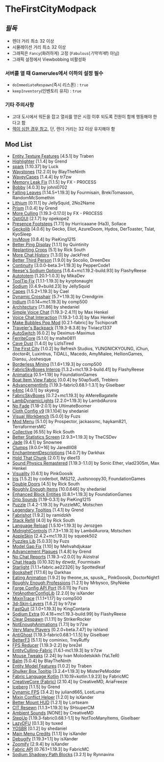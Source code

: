 # TheFirstCityModpack

## *필독*

- 렌더 거리 최소 32 이상
- 시뮬레이션 거리 최소 32 이상
- 그래픽은 `Fancy`(화려하게) 고정 (`Fabulous`(*기막히게!*) 아님)
- 그래픽 설정에서 Viewbobbing 비활성화

### 서버를 열 때 Gamerules에서 이하의 설정 필수

- `doImmediateRespawn`(즉시 리스폰) : `true`
- `keepInventory`(인벤토리 유지) : `true`

### 기타 주의사항

- 고대 도시에서 워든을 잡고 열쇠를 얻은 시점 이후 되도록 전원이 함께 행동해야 한다고 함
- [렉이 심한 경우 참고](https://github.com/HIX4123/create-pokemon/tree/main?tab=readme-ov-file#how-to-reduce-lag), 단, 렌더 거리는 32 이상 유지해야 함

## Mod List

- [Entity Texture Features](https://modrinth.com/mod/BVzZfTc1) [4.5.1] by Traben
- [Highlighter](https://modrinth.com/mod/cVNW5lr6) [1.1.4] by Grend
- [spark](https://modrinth.com/mod/l6YH9Als) [1.10.37] by Luck
- [Waystones](https://modrinth.com/mod/LOpKHB2A) [12.2.0] by BlayTheNinth
- [WaveyCapes](https://modrinth.com/mod/wavey-capes) [1.4.4] by tr7zw
- [Memory Leak Fix](https://modrinth.com/mod/NRjRiSSD) [1.1.5] by FX - PR0CESS
- [Bobby](https://modrinth.com/mod/M08ruV16) [4.0.3] by johni0702
- [Falling Leaves](https://modrinth.com/mod/WhbRG4iK) [1.14.5+1.19.3] by Fourmisain, BrekiTomasson, RandomMcSomethin
- [Lithium](https://modrinth.com/mod/gvQqBUqZ) [0.11.1] by JellySquid, 2No2Name
- [Prism](https://modrinth.com/mod/1OE8wbN0) [1.0.4] by Grend
- [More Culling](https://modrinth.com/mod/51shyZVL) [1.19.3-0.17.0] by FX - PR0CESS
- [OptiGUI](https://modrinth.com/mod/JuksLGBQ) [2.1.7] by opekope2
- [Presence Footsteps](https://modrinth.com/mod/rcTfTZr3) [1.7.1] by Hurricaaane (Ha3), Sollace
- [Geckolib](https://modrinth.com/mod/8BmcQJ2H) [4.0.6] by Gecko, Eliot, AzureDoom, Hydos, DerToaster, Tslat, KyoSleep
- [InvMove](https://modrinth.com/mod/REfW2AEX) [0.8.4] by PieKing1215
- [Better Ping Display](https://modrinth.com/mod/MS1ZMyR7) [1.1.1] by Quintinity
- [Replanting Crops](https://modrinth.com/mod/EXzIPtJo) [5.1] by Rick South
- [More Chat History](https://modrinth.com/mod/8qkXwOnk) [1.3.0] by JackFred
- [Better Third Person](https://modrinth.com/mod/G1s2WpNo) [1.9.0] by Socolio, DreenDex
- [Continuity](https://modrinth.com/mod/1IjD5062) [3.0.0-beta.3+1.19.3] by PepperCode1
- [Reese's Sodium Options](https://modrinth.com/mod/Bh37bMuy) [1.6.4+mc1.19.2-build.93] by FlashyReese
- [Autototem](https://modrinth.com/mod/23u6FAt6) [1.20.1-1.0.3] by MikaDev
- [ToolTip Fix](https://modrinth.com/mod/2RKFTmiB) [1.1.1-1.19.3] by kyrptonaught
- [Sodium](https://modrinth.com/mod/AANobbMI) [0.4.9+build.23] by JellySquid
- [Capes](https://www.curseforge.com/minecraft/mc-mods/capes) [1.5.2+1.19.3] by Cael
- [Dynamic Crosshair](https://modrinth.com/mod/ZcR9weSm) [5.7+1.19.3] by Crendgrim
- [Indium](https://modrinth.com/mod/Orvt0mRa) [1.0.14+mc1.19.3] by comp500
- [Architectury](https://modrinth.com/mod/lhGA9TYQ) [7.1.86] by shedaniel
- [Simple Voice Chat](https://modrinth.com/mod/9eGKb6K1) [1.19.3-2.4.11] by Max Henkel
- [Voice Chat Interaction](https://modrinth.com/mod/qsSP2ZZ0) [1.19.3-1.0.3] by Max Henkel
- [Make Bubbles Pop Mod](https://modrinth.com/mod/gPCdW0Wr) [0.2.1-fabric] by Tschipcraft
- [Traveler's Backpack](https://modrinth.com/mod/rlloIFEV) [1.19.3-8.3.8] by Tiviacz1337
- [AutoSwitch](https://modrinth.com/mod/uSdcnlts) [6.0.2] by Deximus-Maximus
- [FerriteCore](https://modrinth.com/mod/uXXizFIs) [5.1.0] by malte0811
- [Cave Dust](https://modrinth.com/mod/jawg7zT1) [1.4.0] by LizIsTired
- [The First City](https://modrinth.com/mod/82nEyXEm) [1.0.2] by Refresh Studios, YUNGNICKYOUNG, iChun, doctor4t, Luxintrus, TiDALL, Macedo, AmyMialee, HellionGames, Diansu, Joshesque
- [Borderless Mining](https://modrinth.com/mod/kYq5qkSL) [1.1.6+1.19.3] by comp500
- [FabricSkyBoxes Interop](https://modrinth.com/mod/HpdHOPOp) [1.3.2+mc1.19.3-build.41] by FlashyReese
- [Animatica](https://modrinth.com/mod/PRN43VSY) [0.5+1.19] by FoundationGames
- [Boat Item View Fabric](https://modrinth.com/mod/BdKIyOLe) [0.0.4] by 50ap5ud5, Treblero
- [AdvancementInfo](https://modrinth.com/mod/G1epq3jN) [1.19.3-fabric0.68.1-1.3.1] by Giselbaer
- [e4mc](https://modrinth.com/mod/qANg5Jrr) [4.0.1] by skyevg
- [FabricSkyBoxes](https://modrinth.com/mod/YBz7DOs8) [0.7.2+mc1.19.3] by AMereBagatelle
- [LambDynamicLights](https://modrinth.com/mod/yBW8D80W) [2.2.0+1.19.3] by LambdAurora
- [No Fade](https://www.curseforge.com/projects/452768) [1.18-2.0.1] by UltimateBoomer
- [Cloth Config v9](https://modrinth.com/mod/9s6osm5g) [9.1.104] by shedaniel
- [Visual Workbench](https://modrinth.com/mod/kfqD1JRw) [5.0.0] by Fuzs
- [Mod Menu](https://modrinth.com/mod/mOgUt4GM) [5.1.0] by Prospector, jackassmc, haykam821, TerraformersMC
- [Collective](https://modrinth.com/mod/e0M1UDsY) [6.55] by Rick South
- [Better Statistics Screen](https://modrinth.com/mod/n6PXGAoM) [2.9.3+1.19.3] by TheCSDev
- [Jade](https://modrinth.com/mod/nvQzSEkH) [9.4.1] by Snownee
- [Clumps](https://modrinth.com/mod/Wnxd13zP) [9.0.0+16] by Jaredlll08
- [EnchantmentDescriptions](https://modrinth.com/mod/UVtY3ZAC) [14.0.7] by Darkhax
- [Hold That Chunk](https://modrinth.com/mod/LXJlc5WJ) [2.0.1] by dlee13
- [Sound Physics Remastered](https://modrinth.com/mod/qyVF9oeo) [1.19.3-1.1.0] by Sonic Ether, vlad2305m, Max Henkel
- [Visuality](https://modrinth.com/mod/rI0hvYcd) [0.6.1] by PinkGoosik
- [Iris](https://modrinth.com/mod/YL57xq9U) [1.5.2] by coderbot, IMS212, Justsnoopy30, FoundationGames
- [Double Doors](https://modrinth.com/mod/JrvR9OHr) [4.5] by Rick South
- [Roughly Enough Items](https://modrinth.com/mod/nfn13YXA) [10.0.646] by shedaniel
- [Enhanced Block Entities](https://modrinth.com/mod/OVuFYfre) [0.8.1+1.19.3] by FoundationGames
- [Drip Sounds](https://modrinth.com/mod/T8MMXTpr) [1.19-0.3.1] by PieKing1215
- [Puzzle](https://modrinth.com/mod/3IuO68q1) [1.4.2-1.19.3] by PuzzleMC, Motschen
- [Legendary Tooltips](https://modrinth.com/mod/atHH8NyV) [1.4.1] by Grend
- [Fabrishot](https://modrinth.com/mod/3qsfQtE9) [1.9.2] by ramidzkh
- [Stack Refill](https://modrinth.com/mod/mQWkB9ON) [4.0] by Rick South
- [Language Reload](https://modrinth.com/mod/uLbm7CG6) [1.5.10+1.19.3] by Jerozgen
- [MidnightControls](https://modrinth.com/mod/bXX9h73M) [1.7.3+1.19.3] by LambdAurora, Motschen
- [AppleSkin](https://modrinth.com/mod/EsAfCjCV) [2.4.2+mc1.19.3] by squeek502
- [Puzzles Lib](https://modrinth.com/mod/QAGBst4M) [5.0.33] by Fuzs
- [Model Gap Fix](https://modrinth.com/mod/QdG47OkI) [1.10] by Mehvahdjukaar
- [Advancement Plaques](https://modrinth.com/mod/9NM0dXub) [1.4.8] by Grend
- [No Chat Reports](https://modrinth.com/mod/qQyHxfxd) [1.19.3-v2.0.0] by Aizistral
- [Chat Heads](https://modrinth.com/mod/Wb5oqrBJ) [0.10.32] by dzwdz, Fourmisain
- [Starlight](https://modrinth.com/mod/H8CaAYZC) [1.1.1+fabric.ae22326] by Spottedleaf
- [Bookshelf](https://modrinth.com/mod/uy4Cnpcm) [17.1.6] by Darkhax
- [Eating Animation](https://modrinth.com/mod/rUgZvGzi) [1.9.2] by theone_ss, spusik_, PinkGoosik, DoctorNight1
- [Roughly Enough Professions](https://modrinth.com/mod/V8XJ8f5f) [1.2.1] by Mrbysco, ShyNieke
- [Forge Config API Port](https://modrinth.com/mod/ohNO6lps) [5.0.11] by Fuzs
- [YetAnotherConfigLib](https://modrinth.com/mod/1eAoo2KR) [2.2.0] by isXander
- [MixinTrace](https://modrinth.com/mod/sGmHWmeL) [1.1.1+1.17] by comp500
- [3d-Skin-Layers](https://modrinth.com/mod/zV5r3pPn) [1.6.2] by tr7zw
- [FastQuit](https://modrinth.com/mod/x1hIzbuY) [2.1.0+1.19.3] by KingContaria
- [Sodium Extra](https://modrinth.com/mod/PtjYWJkn) [0.4.18+mc1.19.3-build.99] by FlashyReese
- [Clear Despawn](https://modrinth.com/mod/yoJJjRRE) [1.1.11] by StrikerRocker
- [NotEnoughAnimations](https://modrinth.com/mod/MPCX6s5C) [1.7.1] by tr7zw
- [Very Many Players](https://modrinth.com/mod/wnEe9KBa) [0.2.0+beta.7.47] by ishland
- [AntiGhost](https://modrinth.com/mod/Jw3Wx1KR) [1.19.3-fabric0.68.1-1.1.5] by Giselbaer
- [BetterF3](https://modrinth.com/mod/8shC1gFX) [5.1.1] by cominixo, TreyRuffy
- [FPS Reducer](https://modrinth.com/mod/iZ10HXDj) [1.19.3-2.2] by bre2el
- [EntityCulling-Fabric](https://modrinth.com/mod/NNAgCjsB) [1.6.1-mc1.19.3] by tr7zw
- [Mouse Tweaks](https://modrinth.com/mod/aC3cM3Vq) [2.24] by Ivan Molodetskikh (YaLTeR)
- [Balm](https://modrinth.com/mod/MBAkmtvl) [5.0.4] by BlayTheNinth
- [Entity Model Features](https://modrinth.com/mod/4I1XuqiY) [1.0.2] by Traben
- [Shulker Box Tooltip](https://modrinth.com/mod/2M01OLQq) [3.2.4+1.19.3] by MisterPeModder
- [Fabric Language Kotlin](https://modrinth.com/mod/Ha28R6CL) [1.10.19+kotlin.1.9.23] by FabricMC
- [CreativeCore (Fabric)](https://modrinth.com/mod/OsZiaDHq) [2.10.4] by CreativeMD, AriaFreeze
- [Iceberg](https://modrinth.com/mod/5faXoLqX) [1.1.5] by Grend
- [Dynamic FPS](https://modrinth.com/mod/LQ3K71Q1) [3.4.2] by juliand665, LostLuma
- [Mixin Conflict Helper](https://modrinth.com/mod/MR1VIQJJ) [1.2.0] by isXander
- [Better Mount HUD](https://modrinth.com/mod/kqJFAPU9) [1.2.1] by Lortseam
- [CIT Resewn](https://modrinth.com/mod/otVJckYQ) [1.1.3+1.19.3] by SHsuperCM
- [Ambient Sounds](https://modrinth.com/mod/fM515JnW) [NONE] by CreativeMD
- [StepUp](https://modrinth.com/mod/AnNXBWLE) [1.19.3-fabric0.68.1-1.1] by NotTooManyItems, Giselbaer
- [LazyDFU](https://modrinth.com/mod/hvFnDODi) [0.1.3] by tuxed
- [YOSBR](https://modrinth.com/mod/WwbubTsV) [0.1.2] by shedaniel
- [Main Menu Credits](https://modrinth.com/mod/qJDfP7WN) [1.1.1] by isXander
- [Debugify](https://modrinth.com/mod/QwxR6Gcd) [1.19.3+1.1] by isXander
- [Zoomify](https://modrinth.com/mod/w7ThoJFB) [2.9.4] by isXander
- [Fabric API](https://modrinth.com/mod/P7dR8mSH) [0.76.1+1.19.3] by FabricMC
- [Sodium Shadowy Path Blocks](https://modrinth.com/mod/EIa1eiMm) [3.2.1] by Rynnavinx
